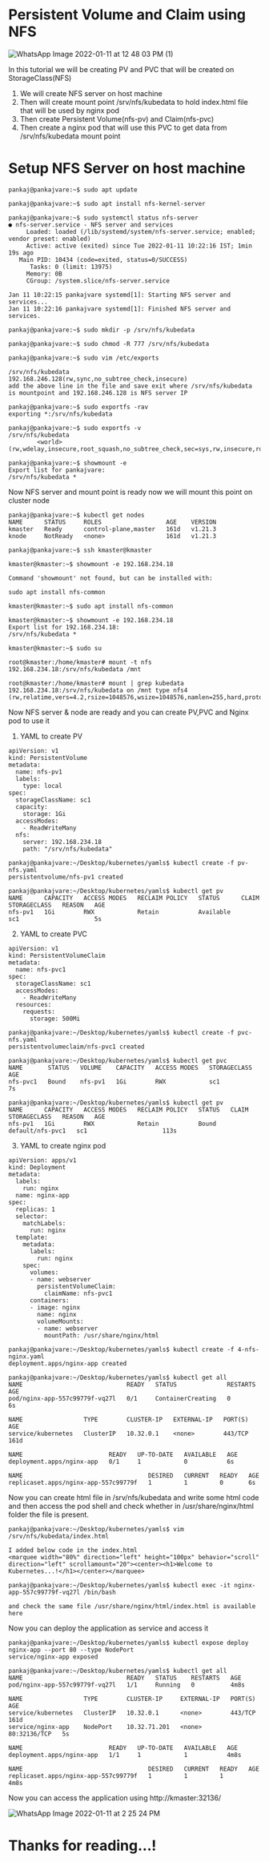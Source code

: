 # Persistent Volume and Claim using NFS 
![WhatsApp Image 2022-01-11 at 12 48 03 PM (1)](https://user-images.githubusercontent.com/76647860/148898152-4e1acda5-9bfb-42bb-a3a3-2a39e0e2ee7e.jpeg)

In this tutorial we will be creating PV and PVC that will be created on StorageClass(NFS)

1. We will create NFS server on host machine 
2. Then will create mount point /srv/nfs/kubedata to hold index.html file that will be used by nginx pod
3. Then create Persistent Volume(nfs-pv) and Claim(nfs-pvc)
4. Then create a nginx pod that will use this PVC to get data from /srv/nfs/kubedata mount point

# Setup NFS Server on host machine
```console
pankaj@pankajvare:~$ sudo apt update

pankaj@pankajvare:~$ sudo apt install nfs-kernel-server

pankaj@pankajvare:~$ sudo systemctl status nfs-server
● nfs-server.service - NFS server and services
     Loaded: loaded (/lib/systemd/system/nfs-server.service; enabled; vendor preset: enabled)
     Active: active (exited) since Tue 2022-01-11 10:22:16 IST; 1min 19s ago
   Main PID: 10434 (code=exited, status=0/SUCCESS)
      Tasks: 0 (limit: 13975)
     Memory: 0B
     CGroup: /system.slice/nfs-server.service

Jan 11 10:22:15 pankajvare systemd[1]: Starting NFS server and services...
Jan 11 10:22:16 pankajvare systemd[1]: Finished NFS server and services.

pankaj@pankajvare:~$ sudo mkdir -p /srv/nfs/kubedata

pankaj@pankajvare:~$ sudo chmod -R 777 /srv/nfs/kubedata

pankaj@pankajvare:~$ sudo vim /etc/exports 

/srv/nfs/kubedata       192.168.246.128(rw,sync,no_subtree_check,insecure)
add the above line in the file and save exit where /srv/nfs/kubedata is mountpoint and 192.168.246.128 is NFS server IP

pankaj@pankajvare:~$ sudo exportfs -rav
exporting *:/srv/nfs/kubedata

pankaj@pankajvare:~$ sudo exportfs -v
/srv/nfs/kubedata
		<world>(rw,wdelay,insecure,root_squash,no_subtree_check,sec=sys,rw,insecure,root_squash,no_all_squash)
    
pankaj@pankajvare:~$ showmount -e
Export list for pankajvare:
/srv/nfs/kubedata *

```
Now NFS server and mount point is ready now we will mount this point on cluster node

```console
pankaj@pankajvare:~$ kubectl get nodes
NAME      STATUS     ROLES                  AGE    VERSION
kmaster   Ready      control-plane,master   161d   v1.21.3
knode     NotReady   <none>                 161d   v1.21.3

pankaj@pankajvare:~$ ssh kmaster@kmaster 

kmaster@kmaster:~$ showmount -e 192.168.234.18

Command 'showmount' not found, but can be installed with:

sudo apt install nfs-common

kmaster@kmaster:~$ sudo apt install nfs-common

kmaster@kmaster:~$ showmount -e 192.168.234.18
Export list for 192.168.234.18:
/srv/nfs/kubedata *

kmaster@kmaster:~$ sudo su

root@kmaster:/home/kmaster# mount -t nfs 192.168.234.18:/srv/nfs/kubedata /mnt

root@kmaster:/home/kmaster# mount | grep kubedata
192.168.234.18:/srv/nfs/kubedata on /mnt type nfs4 (rw,relatime,vers=4.2,rsize=1048576,wsize=1048576,namlen=255,hard,proto=tcp,timeo=600,retrans=2,sec=sys,clientaddr=192.168.246.128,local_lock=none,addr=192.168.234.18)

```
Now NFS server & node are ready and you can create PV,PVC and Nginx pod to use it

1. YAML to create PV
```console
apiVersion: v1
kind: PersistentVolume
metadata:
  name: nfs-pv1
  labels:
    type: local
spec:
  storageClassName: sc1
  capacity:
    storage: 1Gi
  accessModes:
    - ReadWriteMany
  nfs:
    server: 192.168.234.18
    path: "/srv/nfs/kubedata"
```
```console
pankaj@pankajvare:~/Desktop/kubernetes/yamls$ kubectl create -f pv-nfs.yaml
persistentvolume/nfs-pv1 created

pankaj@pankajvare:~/Desktop/kubernetes/yamls$ kubectl get pv
NAME      CAPACITY   ACCESS MODES   RECLAIM POLICY   STATUS      CLAIM   STORAGECLASS   REASON   AGE
nfs-pv1   1Gi        RWX            Retain           Available           sc1                     5s
```
2. YAML to create PVC
```console
apiVersion: v1
kind: PersistentVolumeClaim
metadata:
  name: nfs-pvc1
spec:
  storageClassName: sc1
  accessModes:
    - ReadWriteMany
  resources:
    requests:
      storage: 500Mi
```
```console
pankaj@pankajvare:~/Desktop/kubernetes/yamls$ kubectl create -f pvc-nfs.yaml
persistentvolumeclaim/nfs-pvc1 created

pankaj@pankajvare:~/Desktop/kubernetes/yamls$ kubectl get pvc
NAME       STATUS   VOLUME    CAPACITY   ACCESS MODES   STORAGECLASS   AGE
nfs-pvc1   Bound    nfs-pv1   1Gi        RWX            sc1            7s

pankaj@pankajvare:~/Desktop/kubernetes/yamls$ kubectl get pv
NAME      CAPACITY   ACCESS MODES   RECLAIM POLICY   STATUS   CLAIM              STORAGECLASS   REASON   AGE
nfs-pv1   1Gi        RWX            Retain           Bound    default/nfs-pvc1   sc1                     113s
```
3. YAML to create nginx pod
```console
apiVersion: apps/v1
kind: Deployment
metadata:
  labels:
    run: nginx
  name: nginx-app
spec:
  replicas: 1
  selector:
    matchLabels:
      run: nginx
  template:
    metadata:
      labels:
        run: nginx
    spec:
      volumes:
      - name: webserver
        persistentVolumeClaim:
          claimName: nfs-pvc1
      containers:
      - image: nginx
        name: nginx
        volumeMounts:
        - name: webserver
          mountPath: /usr/share/nginx/html
```
```console
pankaj@pankajvare:~/Desktop/kubernetes/yamls$ kubectl create -f 4-nfs-nginx.yaml
deployment.apps/nginx-app created

pankaj@pankajvare:~/Desktop/kubernetes/yamls$ kubectl get all
NAME                             READY   STATUS              RESTARTS   AGE
pod/nginx-app-557c99779f-vq27l   0/1     ContainerCreating   0          6s

NAME                 TYPE        CLUSTER-IP   EXTERNAL-IP   PORT(S)   AGE
service/kubernetes   ClusterIP   10.32.0.1    <none>        443/TCP   161d

NAME                        READY   UP-TO-DATE   AVAILABLE   AGE
deployment.apps/nginx-app   0/1     1            0           6s

NAME                                   DESIRED   CURRENT   READY   AGE
replicaset.apps/nginx-app-557c99779f   1         1         0       6s
```
Now you can create html file in /srv/nfs/kubedata and write some html code and then access the pod shell and check whether in /usr/share/nginx/html folder the file is present.
```console
pankaj@pankajvare:~/Desktop/kubernetes/yamls$ vim /srv/nfs/kubedata/index.html

I added below code in the index.html
<marquee width="80%" direction="left" height="100px" behavior="scroll" direction="left" scrollamount="20"><center><h1>Welcome to Kubernetes...!</h1></center></marquee>

pankaj@pankajvare:~/Desktop/kubernetes/yamls$ kubectl exec -it nginx-app-557c99779f-vq27l /bin/bash

and check the same file /usr/share/nginx/html/index.html is available here
```

Now you can deploy the application as service and access it
```console
pankaj@pankajvare:~/Desktop/kubernetes/yamls$ kubectl expose deploy nginx-app --port 80 --type NodePort
service/nginx-app exposed

pankaj@pankajvare:~/Desktop/kubernetes/yamls$ kubectl get all
NAME                             READY   STATUS    RESTARTS   AGE
pod/nginx-app-557c99779f-vq27l   1/1     Running   0          4m8s

NAME                 TYPE        CLUSTER-IP     EXTERNAL-IP   PORT(S)        AGE
service/kubernetes   ClusterIP   10.32.0.1      <none>        443/TCP        161d
service/nginx-app    NodePort    10.32.71.201   <none>        80:32136/TCP   5s

NAME                        READY   UP-TO-DATE   AVAILABLE   AGE
deployment.apps/nginx-app   1/1     1            1           4m8s

NAME                                   DESIRED   CURRENT   READY   AGE
replicaset.apps/nginx-app-557c99779f   1         1         1       4m8s
```
Now you can access the application using http://kmaster:32136/ 

![WhatsApp Image 2022-01-11 at 2 25 24 PM](https://user-images.githubusercontent.com/76647860/148911406-5a618983-e687-48d2-9188-0d6433a413e3.jpeg)



# Thanks for reading...!
